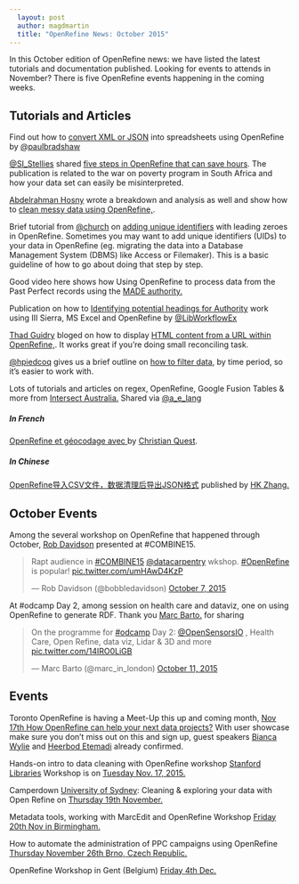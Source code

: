 ```yaml
---
  layout: post
  author: magdmartin
  title: "OpenRefine News: October 2015"
---
```

In this October edition of OpenRefine news: we have listed the latest tutorials and documentation published. Looking for events to attends in November? There is five OpenRefine events happening in the coming weeks. 


## Tutorials and Articles 

Find out how to [convert XML or JSON](http://onlinejournalismblog.com/2015/10/21/how-to-convert-xml-or-json-into-spreadsheets-using-open-refine/)  into spreadsheets using OpenRefine by [@paulbradshaw](https://twitter.com/paulbradshaw)

[@SI_Stellies](https://twitter.com/SI_Stellies) shared [five steps in OpenRefine that can save hours](http://code4sa.org/2015/10/09/OpenRefine-5-steps.html). The publication is related to the war on poverty program in South Africa and how your data set can easily be misinterpreted. 

[Abdelrahman Hosny](http://abdelrahmanhosny.com/) wrote a breakdown and analysis as well and show how to [clean messy data using OpenRefine,](http://abdelrahmanhosny.com/2015/10/07/cleaning-messy-data-using-open-refine/).

Brief tutorial from [@church](https://twitter.com/church_c) on [adding unique identifiers](http://www.christophermchurch.com/adding-unique-identifiers-in-openrefine/) with leading zeroes in OpenRefine. Sometimes you may want to add unique identifiers (UIDs) to your data in OpenRefine (eg. migrating the data into a Database Management System (DBMS) like Access or Filemaker). This is a basic guideline of how to go about doing that step by step. 

Good video here shows how Using OpenRefine to process data from the Past Perfect records using the [MADE authority.](https://vimeo.com/139751008)  

Publication on how to [Identifying potential headings for Authority](http://epublications.marquette.edu/lib_fac/81/) work using III Sierra, MS Excel and OpenRefine by [@LibWorkflowEx](https://twitter.com/LibWorkflowEx) 

[Thad Guidry](https://twitter.com/thadguidry) bloged on how to display [HTML content from a URL within OpenRefine,](http://savetheworldnotyourmoney.blogspot.ca/2015/10/display-html-content-from-url-within.html). It works great if you’re doing small reconciling task.

[@hpiedcoq](https://twitter.com/hpiedcoq) gives us a brief outline on [how to filter data](http://oh-w.tf/post/131481133375/openrefine-filter-data-by-period-of-time), by time period, so it’s easier to work with.

Lots of tutorials and articles on regex, OpenRefine, Google Fusion Tables & more from [Intersect Australia.](http://www.intersect.org.au/course-resources) Shared via [@a_e_lang](https://twitter.com/a_e_lang)

##### In French

 [OpenRefine et géocodage avec ](https://cquest.hackpad.com/OpenRefine-et-gocodage-avec-adresse.data.gouv.fr-PCbRafrVuef) by [Christian Quest](https://cquest.hackpad.com/ep/profile/qnmPcumtxjo).
 
##### In Chinese
 
[OpenRefine导入CSV文件，数据清理后导出JSON格式](http://www.cnblogs.com/1zhk/p/4790100.html) published by [HK Zhang.](http://www.cnblogs.com/1zhk/)
 
## October Events

Among the several workshop on OpenRefine that happened through October, [Rob Davidson](https://twitter.com/bobbledavidson) presented at #COMBINE15. 

<blockquote class="twitter-tweet" lang="en"><p lang="en" dir="ltr">Rapt audience in <a href="https://twitter.com/hashtag/COMBINE15?src=hash">#COMBINE15</a> <a href="https://twitter.com/datacarpentry">@datacarpentry</a> wkshop. <a href="https://twitter.com/hashtag/OpenRefine?src=hash">#OpenRefine</a> is popular! <a href="http://t.co/umHAwD4KzP">pic.twitter.com/umHAwD4KzP</a></p>&mdash; Rob Davidson (@bobbledavidson) <a href="https://twitter.com/bobbledavidson/status/651556849636913152">October 7, 2015</a></blockquote>
<script async src="//platform.twitter.com/widgets.js" charset="utf-8"></script> 

At #odcamp Day 2, among session on health care and dataviz, one on using OpenRefine to generate RDF. Thank you [Marc Barto.](https://twitter.com/marc_in_london) for sharing

<blockquote class="twitter-tweet" lang="en"><p lang="en" dir="ltr">On the programme for <a href="https://twitter.com/hashtag/odcamp?src=hash">#odcamp</a> Day 2: <a href="https://twitter.com/OpenSensorsIO">@OpenSensorsIO</a> , Health Care,  Open Refine, data viz, Lidar &amp; 3D and more <a href="http://t.co/14IRO0LiGB">pic.twitter.com/14IRO0LiGB</a></p>&mdash; Marc Barto (@marc_in_london) <a href="https://twitter.com/marc_in_london/status/653154972880777216">October 11, 2015</a></blockquote>
<script async src="//platform.twitter.com/widgets.js" charset="utf-8"></script>



## Events

Toronto OpenRefine is having a Meet-Up this up and coming month, [Nov 17th   How OpenRefine can help your next data projects?](http://www.meetup.com/Toronto-OpenRefine-Meetup/events/226377148/?a=ra1_te) With user showcase make sure you don’t miss out on this and sign up, guest speakers [Bianca Wylie](http://twitter.com/biancawylie) and [Heerbod Etemadi](http://www.itcentralstation.com/users/heerbod-etemadi) already confirmed.

Hands-on intro to data cleaning with OpenRefine workshop [Stanford Libraries](https://twitter.com/stanfordlibs) Workshop is on [Tuesday Nov. 17, 2015.](http://library.stanford.edu/research/data-management-services/events#refine)

Camperdown [University of Sydney](https://twitter.com/sydney_uni): Cleaning & exploring your data with Open Refine on [Thursday 19th November.](http://www.eventbrite.com.au/e/usyd-cleaning-exploring-your-data-with-open-refine-registration-19037151633?ref=ebapi)  

Metadata tools, working with MarcEdit and OpenRefine Workshop [Friday 20th Nov in Birmingham.](https://catandindexgroup.wordpress.com/2015/10/27/metadata-tools-working-with-marcedit-and-openrefine/)  

How to automate the administration of PPC campaigns using OpenRefine [Thursday November 26th Brno, Czech Republic.](http://www.marketingfestival.cz/en/workshop/karel-rujzl)

OpenRefine Workshop in Gent (Belgium) [Friday 4th Dec.](http://ow.ly/TTpg3)
